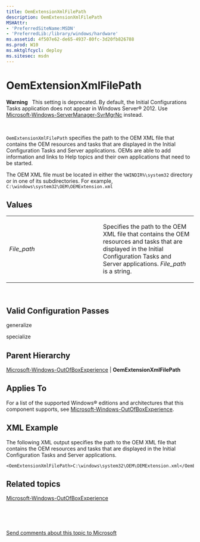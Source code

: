 ```yaml
---
title: OemExtensionXmlFilePath
description: OemExtensionXmlFilePath
MSHAttr:
- 'PreferredSiteName:MSDN'
- 'PreferredLib:/library/windows/hardware'
ms.assetid: 4f507e62-de65-4937-80fc-3d20fb826788
ms.prod: W10
ms.mktglfcycl: deploy
ms.sitesec: msdn
---
```


# OemExtensionXmlFilePath


**Warning**  
This setting is deprecated. By default, the Initial Configurations Tasks application does not appear in Windows Server® 2012. Use [Microsoft-Windows-ServerManager-SvrMgrNc](microsoft-windows-servermanager-svrmgrnc-win7-microsoft-windows-servermanager-svrmgrnc.md) instead.

 

`OemExtensionXmlFilePath` specifies the path to the OEM XML file that contains the OEM resources and tasks that are displayed in the Initial Configuration Tasks and Server applications. OEMs are able to add information and links to Help topics and their own applications that need to be started.

The OEM XML file must be located in either the `%WINDIR%\system32` directory or in one of its subdirectories. For example, `C:\windows\system32\OEM\OEMExtension.xml`

## Values


<table>
<colgroup>
<col width="50%" />
<col width="50%" />
</colgroup>
<tbody>
<tr class="odd">
<td><p><em>File_path</em></p></td>
<td><p>Specifies the path to the OEM XML file that contains the OEM resources and tasks that are displayed in the Initial Configuration Tasks and Server applications. <em>File_path</em> is a string.</p></td>
</tr>
</tbody>
</table>

 

## Valid Configuration Passes


generalize

specialize

## Parent Hierarchy


[Microsoft-Windows-OutOfBoxExperience](microsoft-windows-outofboxexperience-win7-microsoft-windows-outofboxexperience.md) | **OemExtensionXmlFilePath**

## Applies To


For a list of the supported Windows® editions and architectures that this component supports, see [Microsoft-Windows-OutOfBoxExperience](microsoft-windows-outofboxexperience-win7-microsoft-windows-outofboxexperience.md).

## XML Example


The following XML output specifies the path to the OEM XML file that contains the OEM resources and tasks that are displayed in the Initial Configuration Tasks and Server applications.

``` syntax
<OemExtensionXmlFilePath>C:\windows\system32\OEM\OEMExtension.xml</OemExtensionXmlFilePath>
```

## Related topics


[Microsoft-Windows-OutOfBoxExperience](microsoft-windows-outofboxexperience-win7-microsoft-windows-outofboxexperience.md)

 

 

[Send comments about this topic to Microsoft](mailto:wsddocfb@microsoft.com?subject=Documentation%20feedback%20%5Bp_unattend\p_unattend%5D:%20OemExtensionXmlFilePath%20%20RELEASE:%20%2810/3/2016%29&body=%0A%0APRIVACY%20STATEMENT%0A%0AWe%20use%20your%20feedback%20to%20improve%20the%20documentation.%20We%20don't%20use%20your%20email%20address%20for%20any%20other%20purpose,%20and%20we'll%20remove%20your%20email%20address%20from%20our%20system%20after%20the%20issue%20that%20you're%20reporting%20is%20fixed.%20While%20we're%20working%20to%20fix%20this%20issue,%20we%20might%20send%20you%20an%20email%20message%20to%20ask%20for%20more%20info.%20Later,%20we%20might%20also%20send%20you%20an%20email%20message%20to%20let%20you%20know%20that%20we've%20addressed%20your%20feedback.%0A%0AFor%20more%20info%20about%20Microsoft's%20privacy%20policy,%20see%20http://privacy.microsoft.com/default.aspx. "Send comments about this topic to Microsoft")





